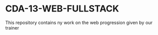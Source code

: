 # CDA-13-WEB-FULLSTACK
This repository contains ny work on the web progression given by our trainer
